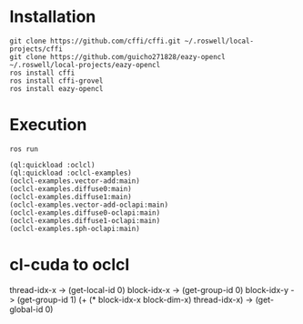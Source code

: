 # Installation

```
git clone https://github.com/cffi/cffi.git ~/.roswell/local-projects/cffi
git clone https://github.com/guicho271828/eazy-opencl ~/.roswell/local-projects/eazy-opencl
ros install cffi
ros install cffi-grovel
ros install eazy-opencl
```

# Execution

```
ros run
```

```
(ql:quickload :oclcl)
(ql:quickload :oclcl-examples)
(oclcl-examples.vector-add:main)
(oclcl-examples.diffuse0:main)
(oclcl-examples.diffuse1:main)
(oclcl-examples.vector-add-oclapi:main)
(oclcl-examples.diffuse0-oclapi:main)
(oclcl-examples.diffuse1-oclapi:main)
(oclcl-examples.sph-oclapi:main)
```

# cl-cuda to oclcl

thread-idx-x -> (get-local-id 0)
block-idx-x -> (get-group-id 0)
block-idx-y -> (get-group-id 1)
(+ (* block-idx-x block-dim-x) thread-idx-x) -> (get-global-id 0)

